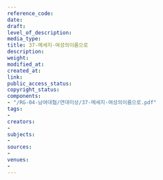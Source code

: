 ```yaml
---
reference_code: 
date: 
draft: 
level_of_description: 
media_type: 
title: 37-메세지-여성의이름으로
description: 
weight: 
modified_at: 
created_at: 
link: 
public_access_status: 
copyright_status: 
components:
- "/RG-04-남여대협/연대미상/37-메세지-여성의이름으로.pdf"
tags:
- 
creators:
- 
subjects:
- 
sources:
- 
venues:
- 
---
```


